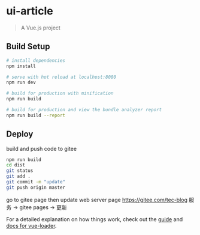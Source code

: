 # ui-article

> A Vue.js project

## Build Setup

``` bash
# install dependencies
npm install

# serve with hot reload at localhost:8080
npm run dev

# build for production with minification
npm run build

# build for production and view the bundle analyzer report
npm run build --report
```

## Deploy

build and push code to gitee
``` bash
npm run build
cd dist
git status
git add .
git commit -m "update"
git push origin master
```

go to gitee page then update web server page
https://gitee.com/tec-blog
服务 -> gitee pages -> 更新


For a detailed explanation on how things work, check out the [guide](http://vuejs-templates.github.io/webpack/) and [docs for vue-loader](http://vuejs.github.io/vue-loader).
